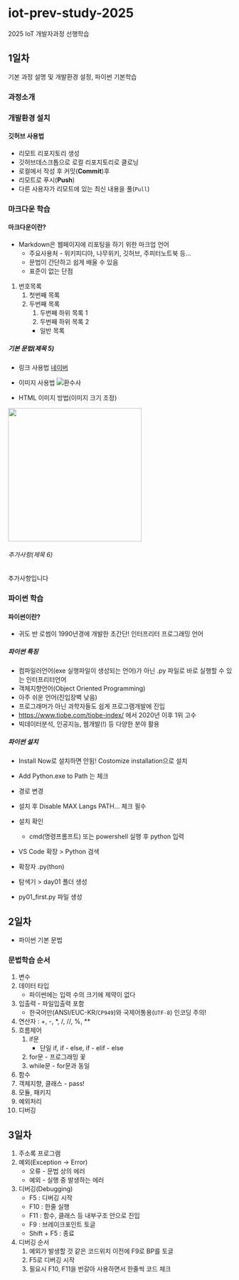 # iot-prev-study-2025
2025 IoT 개발자과정 선행학습

## 1일차
기본 과정 설명 및 개발환경 설정, 파이썬 기본학습

### 과정소개

### 개발환경 설치

#### 깃허브 사용법
- 리모트 리포지토리 생성
- 깃허브데스크톱으로 로컬 리포지토리로 클로닝
- 로컬에서 작성 후 커밋(**Commit**)후
- 리모트로 푸시(**Push**)
- 다른 사용자가 리모트에 있는 최신 내용을 풀(`Pull`)

### 마크다운 학습

#### 마크다운이란?
- Markdown은 웹페이지에 리포팅을 하기 위한 마크업 언어
    - 주요사용처 - 위키피디아, 나무위키, 깃허브, 주피터노트북 등...
    - 문법이 간단하고 쉽게 배울 수 있음
    - 표준이 없는 단점

1. 번호목록
    1. 첫번째 목록
    2. 두번째 목록
        1. 두번째 하위 목록 1
        2. 두번째 하위 목록 2
        - 일반 목록

##### 기본 문법(제목 5)
- 링크 사용법
[네이버](https://www.naver.com)

- 이미지 사용법
![환수사](https://ssl.pstatic.net/melona/libs/1522/1522020/aa5b48b7e7f7e1e6d44c_20250109174152630.jpg)

- HTML 이미지 방법(이미지 크기 조정)
<img src="https://ssl.pstatic.net/melona/libs/1522/1522020/aa5b48b7e7f7e1e6d44c_20250109174152630.jpg" width="300">

###### 추가사항(제목 6)
추가사항입니다

### 파이썬 학습

#### 파이썬이란?
- 귀도 반 로썸이 1990년경에 개발한 초간단! 인터프리터 프로그래밍 언어

##### 파이썬 특징
- 컴파일러언어(exe 실행파일이 생성되는 언어)가 아닌 .py 파일로 바로 실행할 수 있는 인터프리터언어
- 객체지향언어(Object Oriented Programming)
- 아주 쉬운 언어(진입장벽 낮음)
- 프로그래머가 아닌 과학자들도 쉽게 프로그램개발에 진입
- https://www.tiobe.com/tiobe-index/ 에서 2020년 이후 1위 고수
- 빅데이터분석, 인공지능, 웹개발(!) 등 다양한 분야 활용

##### 파이썬 설치
- Install Now로 설치하면 안됨! Costomize installation으로 설치
- Add Python.exe to Path 는 체크
- 경로 변경
- 설치 후 Disable MAX Langs PATH... 체크 필수
- 설치 확인
    - cmd(명령프롬프트) 또는 powershell 실행 후 python 입력

- VS Code 확장 > Python 검색
- 확장자 .py(thon)
- 탐색기 > day01 폴더 생성
- py01_first.py 파일 생성

## 2일차
- 파이썬 기본 문법

### 문법학습 순서
1. 변수
2. 데이터 타입
    - 파이썬에는 입력 수의 크기에 제약이 없다
3. 입출력 - 파일입출력 포함
    - 한국어만(ANSI/EUC-KR/`CP949`)와 국제어통용(`UTF-8`) 인코딩 주의!
4. 연산자 : +, -, *, /, //, %, **
5. 흐름제어
    1. if문
        - 단일 if, if - else, if - elif - else 
    2. for문 - 프로그래밍 꽃
    3. while문 - for문과 동일
6. 함수
7. 객체지향, 클래스 - pass!
8. 모듈, 패키지
9. 예외처리
10. 디버깅

## 3일차
1. 주소록 프로그램
2. 예외(Exception -> Error)
    - 오류 - 문법 상의 에러
    - 예외 - 실행 중 발생하는 에러
3. 디버깅(Debugging)
    - F5 : 디버깅 시작
    - F10 : 한줄 실행
    - F11 : 함수, 클래스 등 내부구조 안으로 진입
    - F9 : 브레이크포인트 토글
    - Shift + F5 : 종료
4. 디버깅 순서
    1. 예외가 발생할 것 같은 코드위치 이전에 F9로 BP를 토글
    2. F5로 디버깅 시작
    3. 필요시 F10, F11을 번갈아 사용하면서 한줄씩 코드 체크